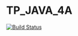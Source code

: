 # TP_JAVA_4A
[![Build Status](https://travis-ci.com/Amine970/TP_JAVA_4A.svg?branch=master)](https://travis-ci.com/Amine970/TP_JAVA_4A)
